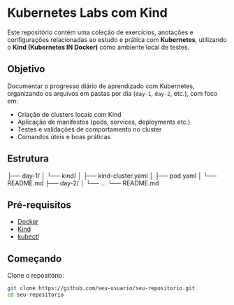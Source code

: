 # Kubernetes Labs com Kind

Este repositório contém uma coleção de exercícios, anotações e configurações relacionadas ao estudo e prática com **Kubernetes**, utilizando o **Kind (Kubernetes IN Docker)** como ambiente local de testes.

## Objetivo

Documentar o progresso diário de aprendizado com Kubernetes, organizando os arquivos em pastas por dia (`day-1`, `day-2`, etc.), com foco em:

- Criação de clusters locais com Kind
- Aplicação de manifestos (pods, services, deployments etc.)
- Testes e validações de comportamento no cluster
- Comandos úteis e boas práticas

## Estrutura
├── day-1/
│ └── kind/
│ ├── kind-cluster.yaml
│ ├── pod.yaml
│ └── README.md
├── day-2/
│ └── ...
└── README.md

## Pré-requisitos

- [Docker](https://www.docker.com/)
- [Kind](https://kind.sigs.k8s.io/)
- [kubectl](https://kubernetes.io/docs/tasks/tools/)

## Começando

Clone o repositório:

```bash
git clone https://github.com/seu-usuario/seu-repositorio.git
cd seu-repositorio
